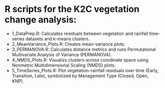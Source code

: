 #  R scripts for the K2C vegetation change analysis:
- 1_DataPrep.R: Calculates residuals between vegetation and rainfall time-series datasets and k-means clusters.
- 2_MeanVariance_Plots.R: Creates mean-variance plots.
- 3_PERMANOVA.R: Calculates distance metrics and runs Permutational Multivariate Analysis of Variance (PERMANOVA).
- 4_NMDS_Plots.R: Visualizs clusters across coordinate space using Nonmetric Multidimensional Scaling (NMDS) plots.
- 5_TimeSeries_Plots.R: Plot vegetation-rainfall residuals over time (Early, Transition, Late), symbolized by Management Type (Closed, Open, KNP).
